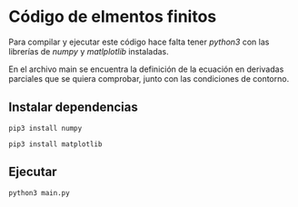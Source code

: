 # Código de elmentos finitos

Para compilar y ejecutar este código hace falta tener *python3* con las librerías de *numpy* 
y *matlplotlib* instaladas.

En el archivo main se encuentra la definición de la ecuación en derivadas parciales que se quiera comprobar, junto con las condiciones de contorno.

## Instalar dependencias

`pip3 install numpy`

`pip3 install matplotlib`

## Ejecutar

`python3 main.py`